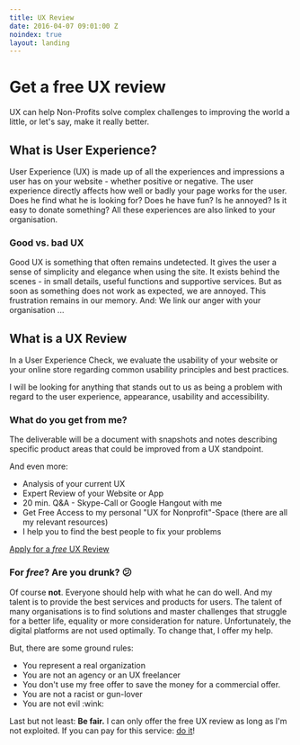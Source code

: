 ```yaml
---
title: UX Review
date: 2016-04-07 09:01:00 Z
noindex: true
layout: landing
---
```


# Get a free UX review

<p class="lead">UX can help Non-Profits solve complex challenges to improving the world a little, or let's say, make it really better.</p>

## What is User Experience?
User Experience (UX) is made up of all the experiences and impressions a user has on your website - whether positive or negative.
The user experience directly affects how well or badly your page works for the user. Does he find what he is looking for? Does he have fun? Is he annoyed? Is it easy to donate something? All these experiences are also linked to your organisation.

### Good vs. bad UX
<p class="half">Good UX is something that often remains undetected. It gives the user a sense of simplicity and elegance when using the site. It exists behind the scenes - in small details, useful functions and supportive services.
But as soon as something does not work as expected, we are annoyed. This frustration remains in our memory. And: We link our anger with your organisation ...</p>

## What is a UX Review
In a User Experience Check, we evaluate the usability of your website or your online store regarding common usability principles and best practices.

I will be looking for anything that stands out to us as being a problem with regard to the user experience, appearance, usability and accessibility.

### What do you get from me?
<p class="half">The deliverable will be a document with snapshots and notes describing specific product areas that could be improved from a UX standpoint.</p>

And even more:
<ul class="hug">
<li>Analysis of your current UX</li>
<li>Expert Review of your Website or App</li>
<li>20 min. Q&A - Skype-Call or Google Hangout with me</li>
<li>Get Free Access to my personal "UX for Nonprofit"-Space (there are all my relevant resources)</li>
<li>I help you to find the best people to fix your problems</li>
</ul>

<a href="#" target="_blank" class="btn btn-primary">Apply for a <i>free</i> UX Review</a>

### For *free*? Are you drunk? :confused:
<p class="half">Of course <strong>not</strong>. Everyone should help with what he can do well. And my talent is to provide the best services and products for users. The talent of many organisations is to find solutions and master challenges that struggle for a better life, equality or more consideration for nature. Unfortunately, the digital platforms are not used optimally. To change that, I offer my help.</p>

But, there are some ground rules:
<ul class="hug">
<li>You represent a real organization</li>
<li>You are not an agency or an UX freelancer</li>
<li>You don't use my free offer to save the money for a commercial offer.</li>
<li>You are not a racist or gun-lover</li>
<li>You are not evil :wink:</li>
</ul>

Last but not least: **Be fair.** I can only offer the free UX review as long as I'm not exploited. If you can pay for this service: [do it](http://www.niklasjordan.com/contact.html)!